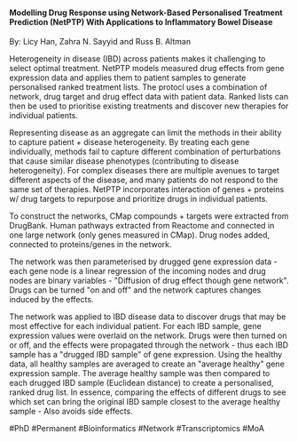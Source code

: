 #### Modelling Drug Response using Network-Based Personalised Treatment Prediction (NetPTP) With Applications to Inflammatory Bowel Disease
By: Licy Han, Zahra N. Sayyid and Russ B. Altman

Heterogeneity in disease (IBD) across patients makes it challenging to select optimal treatment. NetPTP models measured drug effects from gene expression data and applies them to patient samples to generate personalised ranked treatment lists. The protocl uses a combination of network, drug target and drug effect data with patient data. Ranked lists can then be used to prioritise existing treatments and discover new therapies for individual patients.

Representing disease as an aggregate can limit the methods in their ability to capture patient + disease heterogeneity. By treating each gene individually, methods fail to capture different combination of perturbations that cause similar disease phenotypes (contributing to disease heterogeneity). For complex diseases there are multiple avenues to target different aspects of the disease, and many patients do not respond to the same set of therapies. NetPTP incorporates interaction of genes + proteins w/ drug targets to repurpose and prioritize drugs in individual patients.

To construct the networks, CMap compounds + targets were extracted from DrugBank. Human pathways extracted from Reactome and connected in one large network  (only genes measured in CMap). Drug nodes added, connected to proteins/genes in the network.

The network was then parameterised by drugged gene expression data - each gene node is a linear regression of the incoming nodes and drug nodes are binary variables - "Diffusion of drug effect though gene network". Drugs can be turned "on and off" and the network captures changes induced by the effects.

The network was applied to IBD disease data to discover drugs that may be most effective for each individual patient. For each IBD sample, gene expression values were overlaid on the network. Drugs were then turned on or off, and the effects were propagated through the network - thus each IBD sample has a "drugged IBD sample" of gene expression. Using the healthy data, all healthy samples are averaged to create an "average healthy" gene expression sample. The average healthy sample was then compared to each drugged IBD sample (Euclidean distance) to create a personalised, ranked drug list. In essence, comparing the effects of different drugs to see which set can bring the original IBD sample closest to the average healthy sample - Also avoids side effects.

#PhD #Permanent #Bioinformatics #Network #Transcriptomics #MoA
